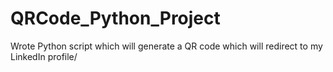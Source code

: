 # QRCode_Python_Project
Wrote Python script which will generate a QR code which will redirect to my LinkedIn profile/
